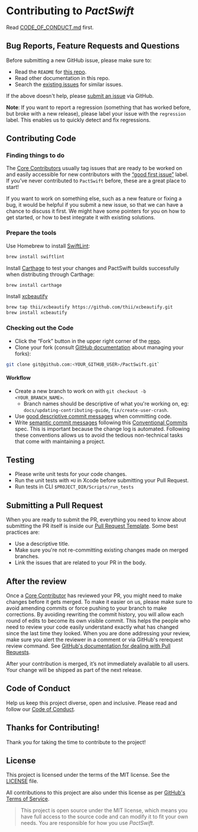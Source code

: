 # Contributing to _PactSwift_

Read [CODE_OF_CONDUCT.md][code-of-conduct] first.

## Bug Reports, Feature Requests and Questions

Before submitting a new GitHub issue, please make sure to:

- Read the `README` for [this repo][readme].
- Read other documentation in this repo.
- Search the [existing issues][issues] for similar issues.

If the above doesn't help, please [submit an issue][new-issue] via GitHub.

**Note**: If you want to report a regression (something that has worked before, but broke with a new release), please label your issue with the `regression` label. This enables us to quickly detect and fix regressions.

## Contributing Code

### Finding things to do

The [Core Contributors][core-contributor] usually tag issues that are ready to be worked on and easily accessible for new contributors with the [“good first issue”][good-first-issue] label. If you’ve never contributed to `PactSwift` before, these are a great place to start!

If you want to work on something else, such as a new feature or fixing a bug, it would be helpful if you submit a new issue, so that we can have a chance to discuss it first. We might have some pointers for you on how to get started, or how to best integrate it with existing solutions.

### Prepare the tools

Use Homebrew to install [SwiftLint](https://github.com/realm/SwiftLint):

```sh
brew install swiftlint
```

Install [Carthage](https://github.com/Carthage/Carthage) to test your changes and PactSwift builds successfully when distributing through Carthage:

```sh
brew install carthage
```

Install [xcbeautify](https://github.com/thii/xcbeautify)

```sh
brew tap thii/xcbeautify https://github.com/thii/xcbeautify.git
brew install xcbeautify
```

### Checking out the Code

- Click the “Fork” button in the upper right corner of the [repo][repo].
- Clone your fork (consult [GitHub documentation][fork-docs] about managing your forks):

```sh
git clone git@github.com:<YOUR_GITHUB_USER>/PactSwift.git`
```

#### Workflow

- Create a new branch to work on with `git checkout -b <YOUR_BRANCH_NAME>`.
  - Branch names should be descriptive of what you're working on, eg: `docs/updating-contributing-guide`, `fix/create-user-crash`.
- Use [good descriptive commit messages][commit-messages] when committing code.
- Write [semantic commit messages][semantic-commit-messages] following this [Conventional Commits][conventional-commits] spec. This is important because the change log is automated. Following these conventions allows us to avoid the tedious non-technical tasks that come with maintaining a project.

## Testing

- Please write unit tests for your code changes.
- Run the unit tests with `⌘U` in Xcode before submitting your Pull Request.
- Run tests in CLI `$PROJECT_DIR/Scripts/run_tests`

## Submitting a Pull Request

When you are ready to submit the PR, everything you need to know about submitting the PR itself is inside our [Pull Request Template][pr-template]. Some best practices are:

- Use a descriptive title.
- Make sure you're not re-committing existing changes made on merged branches.
- Link the issues that are related to your PR in the body.

## After the review

Once a [Core Contributor][core-contributor] has reviewed your PR, you might need to make changes before it gets merged. To make it easier on us, please make sure to avoid amending commits or force pushing to your branch to make corrections. By avoiding rewriting the commit history, you will allow each round of edits to become its own visible commit. This helps the people who need to review your code easily understand exactly what has changed since the last time they looked. When you are done addressing your review, make sure you alert the reviewer in a comment or via GitHub's rerequest review command. See [GitHub's documentation for dealing with Pull Requests][pr-docs].

After your contribution is merged, it’s not immediately available to all users. Your change will be shipped as part of the next release.

## Code of Conduct

Help us keep this project diverse, open and inclusive. Please read and follow our [Code of Conduct][code-of-conduct].

## Thanks for Contributing!

Thank you for taking the time to contribute to the project!

## License

This project is licensed under the terms of the MIT license. See the [LICENSE][license] file.

All contributions to this project are also under this license as per [GitHub's Terms of Service][github-terms-contribution].

> This project is open source under the MIT license, which means you have full access to the source code and can modify it to fit your own needs. You are responsible for how you use _PactSwift_.

<!-- Links: -->
[code-of-conduct]: CODE_OF_CONDUCT.md
[conventional-commits]: https://www.conventionalcommits.org/en/v1.0.0/
[commit-messages]: https://chris.beams.io/posts/git-commit/
[core-contributor]: Documentation/CORE_CONTRIBUTOR.md
[fork-docs]: https://help.github.com/articles/working-with-forks/
[github-terms-contribution]: https://help.github.com/en/github/site-policy/github-terms-of-service#6-contributions-under-repository-license
[gist-rust]: https://gist.github.com/surpher/bbf88e191e9d1f01ab2e2bbb85f9b528
[good-first-issue]: https://github.com/surpher/PactSwift/issues?q=is%3Aissue+is%3Aopen+label%3A%22good+first+issue%22
[issues]: https://github.com/surpher/PactSwift/issues
[license]: LICENSE.md
[new-issue]: https://github.com/surpher/PactSwift/issues/new/choose
[pr-template]: .github/PULL_REQUEST_TEMPLATE.md
[pr-docs]: https://help.github.com/en/github/collaborating-with-issues-and-pull-requests/requesting-a-pull-request-review
[readme]: https://github.com/surpher/PactSwift#readme
[repo]: https://github.com/surpher/PactSwift
[semantic-commit-messages]: https://gist.github.com/joshbuchea/6f47e86d2510bce28f8e7f42ae84c716

